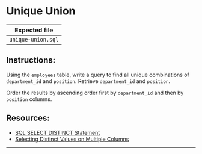 # Unique Union

| Expected file |
| ------------- |
| `unique-union.sql` |

## Instructions:

Using the `employees` table, write a query to find all unique combinations of `department_id` and `position`. Retrieve `department_id` and `position`.

Order the results by ascending order first by `department_id` and then by `position` columns.

## Resources:

- [SQL SELECT DISTINCT Statement](https://www.w3schools.com/sql/sql_distinct.asp)
- [Selecting Distinct Values on Multiple Columns](https://www.sqlservertutorial.net/sql-server-basics/sql-server-select-distinct/)

---